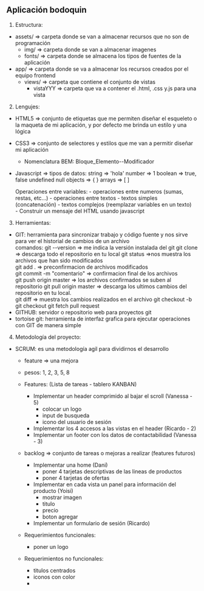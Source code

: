 Aplicación bodoquin
-------------------

1. Estructura:
  - assets/ => carpeta donde se van a almacenar recursos que no son de programación
    - img/ => carpeta donde se van a almacenar imagenes
    - fonts/ => carpeta donde se almacena los tipos de fuentes de la aplicación
  - app/ => carpeta donde se va a almacenar los recursos creados por el equipo frontend
    - views/ => carpeta que contiene el conjunto de vistas
      - vistaYYY => carpeta que va a contener el .html, .css y.js para una vista
    
    
2. Lengujes:
  - HTML5 => conjunto de etiquetas que me permiten diseñar el esqueleto o la maqueta de mi aplicación, y por defecto me brinda un estilo y una lógica
  - CSS3 => conjunto de selectores y estilos que me van a permitir diseñar mi aplicación 
    - Nomenclatura BEM: Bloque_Elemento--Modificador
  - Javascript => 
      tipos de datos:
        string => 'hola'
        number => 1
        boolean => true, false
        undefined
        null
        objects => { }
        arrays => [ ]
        
      Operaciones entre variables:
        - operaciones entre numeros (sumas, restas, etc...)
        - operaciones entre textos
          - textos simples (concatenación)
          - textos complejos (reemplazar variables en un texto)  
          - Construir un mensaje del HTML usando javascript        
        
3. Herramientas:
  - GIT: herramienta para sincronizar trabajo y código fuente y nos sirve para ver el historial de cambios de un archivo  
      comandos:
        git --version => me indica la versión instalada del git
        git clone <url>  => descarga todo el repositorio en tu local
        git status =>nos muestra los archivos que han sido modificados        
        git add .      => preconfirmacion de archivos modificados  
        git commit -m "comentario"   => confirmacion final de los archivos     
        git push origin master       => los archivos confirmados se suben al repositorio 
        git pull origin master     => descarga los ultimos cambios del repositorio en tu local.   
        git diff <nombre-archivo> => muestra los cambios realizados en el archivo
        git checkout -b <nombre-rama>
        git checkout <nombre-rama>
        git fetch
        pull request
  - GITHUB: servidor o repositorio web para proyectos git
  - tortoise git: herramienta de interfaz grafica para ejecutar operaciones con GIT de manera simple
  
4. Metodología del proyecto:
  - SCRUM: es una metodología agil para dividirnos el desarrollo
    - feature => una mejora 
    - pesos: 1, 2, 3, 5, 8
    - Features: (Lista de tareas - tablero KANBAN)      
      - Implementar un header comprimido al bajar el scroll (Vanessa - 5)
        - colocar un logo
        - input de busqueda
        - icono del usuario de sesión
      - Implementar los 4 accesos a las vistas en el header (Ricardo - 2)
      - Implementar un footer con los datos de contactabilidad (Vanessa - 3)
    - backlog => conjunto de tareas o mejoras a realizar (features futuros)
      - Implementar una home (Dani)
        - poner 4 tarjetas descriptivas de las lineas de productos 
        - poner 4 tarjetas de ofertas
      - Implementar en cada vista un panel para información del producto (Yoisi)
        - mostrar imagen
        - titulo
        - precio
        - boton agregar
      - Implementar un formulario de sesión (Ricardo)
      
    - Requerimientos funcionales:
      - poner un logo
    
    - Requerimientos no funcionales:
      - titulos centrados
      - iconos con color
      - 
    

  
        
        
        
   
  